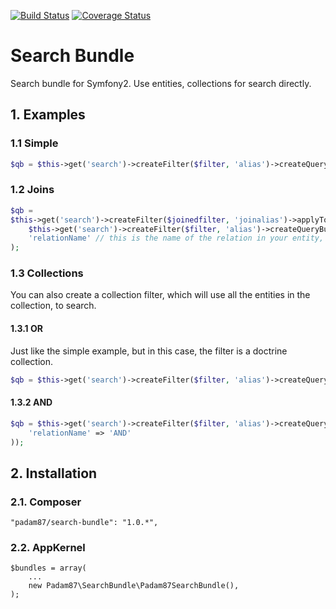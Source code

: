 [![Build Status](https://travis-ci.org/Padam87/SearchBundle.png)](https://travis-ci.org/Padam87/SearchBundle)
[![Coverage Status](https://coveralls.io/repos/Padam87/SearchBundle/badge.png)](https://coveralls.io/r/Padam87/SearchBundle)

# Search Bundle #

Search bundle for Symfony2. Use entities, collections for search directly.

## 1. Examples ##

### 1.1 Simple ###

```php
$qb = $this->get('search')->createFilter($filter, 'alias')->createQueryBuilder('YourBundle:Entity');
```

### 1.2 Joins ###

```php
$qb =
$this->get('search')->createFilter($joinedfilter, 'joinalias')->applyToQueryBuilder(
    $this->get('search')->createFilter($filter, 'alias')->createQueryBuilder('YourBundle:Entity'),
    'relationName' // this is the name of the relation in your entity, eg 'users'
);
```

### 1.3 Collections ###

You can also create a collection filter, which will use all the entities in the collection, to search.

#### 1.3.1 OR ####

Just like the simple example, but in this case, the filter is a doctrine collection.

```php
$qb = $this->get('search')->createFilter($filter, 'alias')->createQueryBuilder('YourBundle:Entity');
```

#### 1.3.2 AND ####

```php
$qb = $this->get('search')->createFilter($filter, 'alias')->createQueryBuilder('YourBundle:Entity', array(
    'relationName' => 'AND'
));
```

## 2. Installation ##

### 2.1. Composer ###

    "padam87/search-bundle": "1.0.*",

### 2.2. AppKernel ###

    $bundles = array(
		...
        new Padam87\SearchBundle\Padam87SearchBundle(),
    );

